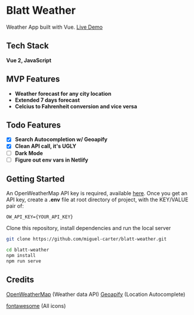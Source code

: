# Blatt Weather

Weather App built with Vue.
[Live Demo](https://flamboyant-bartik-ea9218.netlify.app/)

## Tech Stack

**Vue 2, JavaScript**

## MVP Features

- **Weather forecast for any city location**
- **Extended 7 days forecast**
- **Celcius to Fahrenheit conversion and vice versa**

## Todo Features

- [x] **Search Autocompletion w/ Geoapify**
- [x] **Clean API call, it's UGLY**
- [ ] **Dark Mode**
- [ ] **Figure out env vars in Netlify**

## Getting Started

An OpenWeatherMap API key is required, available [here](https://openweathermap.org/api).
Once you get an API key, create a **.env** file at root directory of project, with the KEY/VALUE pair of:

```
OW_API_KEY={YOUR_API_KEY}
```

Clone this repository, install dependencies and run the local server

```bash
git clone https://github.com/miguel-carter/blatt-weather.git
```

```bash
cd blatt-weather
npm install
npm run serve
```

## Credits

[OpenWeatherMap](https://openweathermap.org/ "OpenWeatherMap") (Weather data API)
[Geoapify](https://www.geoapify.com/ "Geoapify") (Location Autocomplete)

[fontawesome](https://fontawesome.com/ "fontawesome") (All icons)
